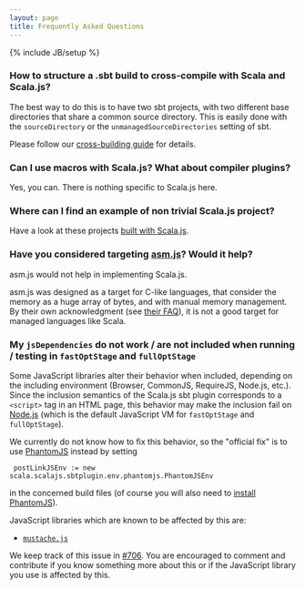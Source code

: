 ```yaml
---
layout: page
title: Frequently Asked Questions
---
```

{% include JB/setup %}

### How to structure a .sbt build to cross-compile with Scala and Scala.js?

The best way to do this is to have two sbt projects, with two different base
directories that share a common source directory. This is easily done with the
`sourceDirectory` or the `unmanagedSourceDirectories` setting of sbt.

Please follow our [cross-building guide](./sbt/cross-building.html) for details.

### Can I use macros with Scala.js? What about compiler plugins?

Yes, you can. There is nothing specific to Scala.js here.

### Where can I find an example of non trivial Scala.js project?

Have a look at these projects [built with Scala.js](../#built_with_scalajs).

### Have you considered targeting [asm.js](http://asmjs.org/)? Would it help?

asm.js would not help in implementing Scala.js.

asm.js was designed as a target for C-like languages, that consider the memory
as a huge array of bytes, and with manual memory management. By their own
acknowledgment (see [their FAQ](http://asmjs.org/faq.html)), it is not a good
target for managed languages like Scala.

### My `jsDependencies` do not work / are not included when running / testing in `fastOptStage` and `fullOptStage`

Some JavaScript libraries alter their behavior when included, depending on the including environment (Browser, CommonJS, RequireJS, Node.js, etc.). Since the inclusion semantics of the Scala.js sbt plugin corresponds to a `<script>` tag in an HTML page, this behavior may make the inclusion fail on [Node.js](http://nodejs.org/) (which is the default JavaScript VM for `fastOptStage` and `fullOptStage`).

We currently do not know how to fix this behavior, so the "official fix" is to use [PhantomJS](http://phantomjs.org/) instead by setting

     postLinkJSEnv := new scala.scalajs.sbtplugin.env.phantomjs.PhantomJSEnv

in the concerned build files (of course you will also need to [install PhantomJS](http://phantomjs.org/download.html)).

JavaScript libraries which are known to be affected by this are:

- [`mustache.js`](https://github.com/janl/mustache.js)

We keep track of this issue in [#706](https://github.com/scala-js/scala-js/issues/706). You are encouraged to comment and contribute if you know something more about this or if the JavaScript library you use is affected by this.
